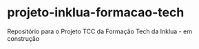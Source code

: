 # projeto-inklua-formacao-tech
Repositório para o Projeto TCC da Formação Tech da Inklua - em construção
